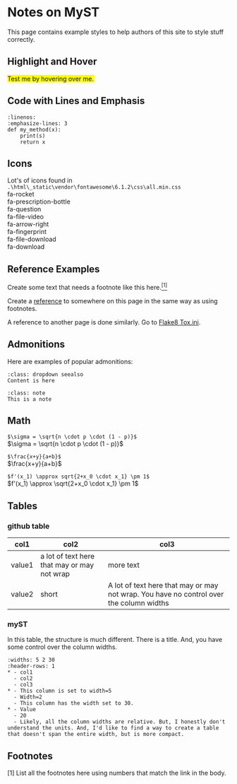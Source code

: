 # Notes on MyST 
This page contains example styles to help authors of this site to style stuff correctly.

## Highlight and Hover
<span title="Extra information on hover!" style="background-color: yellow">Test me by hovering over me.</span>

## Code with Lines and Emphasis
```{code-block} python
:linenos:
:emphasize-lines: 3
def my_method(x):
    print(s)
    return x
```

## Icons
Lot's of icons found in `.\html\_static\vendor\fontawesome\6.1.2\css\all.min.css`   
<i class="fas fa-rocket fa-fw"></i> fa-rocket   
<i class="fas fa-prescription-bottle fa-fw"></i> fa-prescription-bottle   
<i class="fas fa-question fa-fw"></i> fa-question  
<i class="fas fa-file-video fa-fw"></i> fa-file-video  
<i class="fas fa-arrow-right fa-fw"></i> fa-arrow-right  
<i class="fas fa-fingerprint fa-fw"></i> fa-fingerprint    
<i class="fas fa-file-download fa-fw"></i> fa-file-download   
<i class="fas fa-download fa-fw"></i> fa-download   

## Reference Examples
Create some text that needs a footnote like this here.<a href="#footnotes"><sup>[1]</sup></a>   

Create a <a href="#footnotes">reference</a> to somewhere on this page in the same way as using footnotes.  

A reference to another page is done similarly. Go to <a href="../Replit/flake8.html#tox.ini"> Flake8 Tox.ini</a>.

## Admonitions
Here are examples of popular admonitions:  
```{admonition} Reference
:class: dropdown seealso
Content is here
```

```{admonition} Note
:class: note
This is a note
```

## Math
`$\sigma = \sqrt{n \cdot p \cdot (1 - p)}$ `  
$\sigma = \sqrt{n \cdot p \cdot (1 - p)}$   

`$\frac{x+y}{a+b}$`  
$\frac{x+y}{a+b}$   

`$f'(x_1) \approx sqrt{2+x_0 \cdot x_1} \pm 1$`  
$f'(x_1) \approx \sqrt{2+x_0 \cdot x_1} \pm 1$    



## Tables
### github table
|col1|col2|col3|
|----|----|----|
|value1|a lot of text here that may or may not wrap|more text|
|value2|short|A lot of text here that may or may not wrap. You have no control over the column widths|

### myST
In this table, the structure is much different. There is a title. And, you have some control over the column widths.  
```{list-table} A List Table
:widths: 5 2 30
:header-rows: 1
* - col1
  - col2
  - col3
* - This column is set to width=5
  - Width=2
  - This column has the width set to 30. 
* - Value
  - 20
  - Likely, all the column widths are relative. But, I honestly don't understand the units. And, I'd like to find a way to create a table that doesn't span the entire width, but is more compact.
```

## Footnotes
[1] List all the footnotes here using numbers that match the link in the body. 